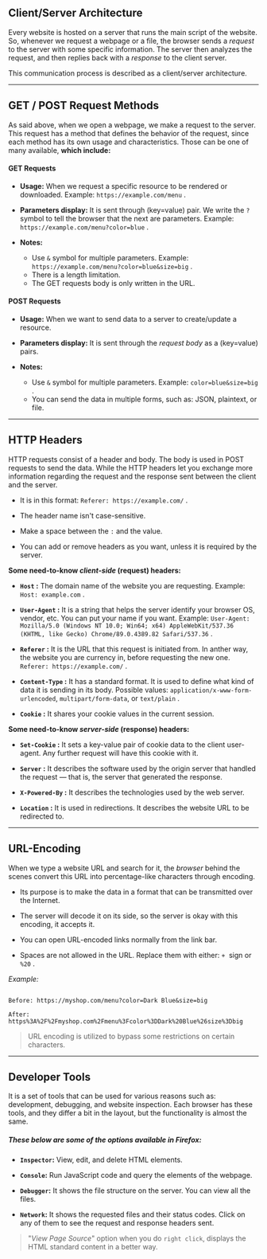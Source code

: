 ## Client/Server Architecture

Every website is hosted on a server that runs the main script of the website. So, whenever we request a webpage or a file, the browser sends a *request* to the server with some specific information. The server then analyzes the request, and then replies back with a *response* to the client server.

This communication process is described as a client/server architecture.

---

## GET / POST Request Methods

As said above, when we open a webpage, we make a request to the server. This request has a method that defines the behavior of the request, since each method has its own usage and characteristics. Those can be one of many available, **which include:**

#### GET Requests

- **Usage:** When we request a specific resource to be rendered or downloaded. Example: `https://example.com/menu` .

- **Parameters display:** It is sent through (key=value) pair. We write the `?` symbol to tell the browser that the next are parameters. Example: `https://example.com/menu?color=blue` .

- **Notes:**
	- Use `&` symbol for multiple parameters. Example: `https://example.com/menu?color=blue&size=big` .
	- There is a length limitation.
	- The GET requests body is only written in the URL.

#### POST Requests

- **Usage:** When we want to send data to a server to create/update a resource.

- **Parameters display:** It is sent through the *request body* as a (key=value) pairs.

- **Notes:**
	- Use `&` symbol for multiple parameters. Example: `color=blue&size=big` .
	- You can send the data in multiple forms, such as: JSON, plaintext, or file.

---

## HTTP Headers

HTTP requests consist of a header and body. The body is used in POST requests to send the data. While the HTTP headers let you exchange more information regarding the request and the response sent between the client and the server.

- It is in this format: `Referer: https://example.com/` .

- The header name isn't case-sensitive.

- Make a space between the `:` and the value.

- You can add or remove headers as you want, unless it is required by the server.

**Some need-to-know *client-side* (request) headers:**

- **`Host` :** The domain name of the website you are requesting. Example: `Host: example.com` .

- **`User-Agent` :** It is a string that helps the server identify your browser OS, vendor, etc. You can put your name if you want. Example: `User-Agent: Mozilla/5.0 (Windows NT 10.0; Win64; x64) AppleWebKit/537.36 (KHTML, like Gecko) Chrome/89.0.4389.82 Safari/537.36` .

- **`Referer` :** It is the URL that this request is initiated from. In anther way, the website you are currency in, before requesting the new one. `Referer: https://example.com/` .

- **`Content-Type` :** It has a standard format. It is used to define what kind of data it is sending in its body. Possible values: `application/x-www-form-urlencoded`, `multipart/form-data`, or `text/plain` .

- **`Cookie` :** It shares your cookie values in the current session.

**Some need-to-know *server-side* (response) headers:**

- **`Set-Cookie` :** It sets a key-value pair of cookie data to the client user-agent. Any further request will have this cookie with it.

- **`Server` :** It describes the software used by the origin server that handled the request — that is, the server that generated the response.

- **`X-Powered-By` :** It describes the technologies used by the web server.

- **`Location` :** It is used in redirections. It describes the website URL to be redirected to.

---

## URL-Encoding

When we type a website URL and search for it, the *browser* behind the scenes convert this URL into percentage-like characters through encoding.

- Its purpose is to make the data in a format that can be transmitted over the Internet.

- The server will decode it on its side, so the server is okay with this encoding, it accepts it.

- You can open URL-encoded links normally from the link bar.

- Spaces are not allowed in the URL. Replace them with either: `+`  sign or `%20` .

*Example:*

```

Before: https://myshop.com/menu?color=Dark Blue&size=big

After: https%3A%2F%2Fmyshop.com%2Fmenu%3Fcolor%3DDark%20Blue%26size%3Dbig

```

>URL encoding is utilized to bypass some restrictions on certain characters.

---

## Developer Tools

It is a set of tools that can be used for various reasons such as: development, debugging, and website inspection. Each browser has these tools, and they differ a bit in the layout, but the functionality is almost the same.

##### These below are some of the options available in Firefox:

- **`Inspector`:** View, edit, and delete HTML elements.

- **`Console`:** Run JavaScript code and query the elements of the webpage.

- **`Debugger`:** It shows the file structure on the server. You can view all the files.

- **`Network`:** It shows the requested files and their status codes. Click on any of them to see the request and response headers sent.

>"*View Page Source*" option when you do `right click`, displays the HTML standard content in a better way.
